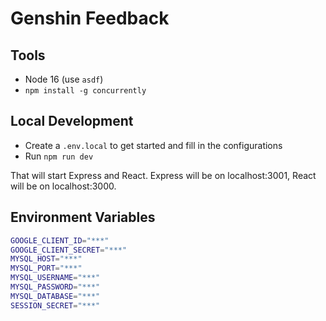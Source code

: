 # Genshin Feedback

## Tools

- Node 16 (use `asdf`)
- `npm install -g concurrently`

## Local Development

- Create a `.env.local` to get started and fill in the configurations
- Run `npm run dev`

That will start Express and React. Express will be on localhost:3001, React will be on localhost:3000.

## Environment Variables

```bash
GOOGLE_CLIENT_ID="***"
GOOGLE_CLIENT_SECRET="***"
MYSQL_HOST="***"
MYSQL_PORT="***"
MYSQL_USERNAME="***"
MYSQL_PASSWORD="***"
MYSQL_DATABASE="***"
SESSION_SECRET="***"
```
